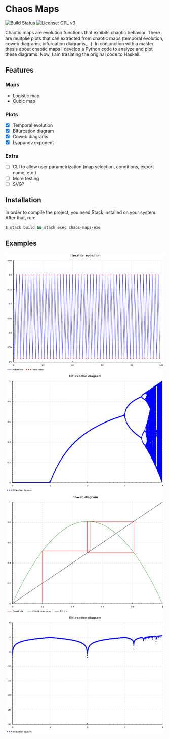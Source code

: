 # Chaos Maps


[![Build Status](https://travis-ci.org/febouge/chaos-maps.svg?branch=master)](https://travis-ci.org/febouge/chaos-maps) [![License: GPL v3](https://img.shields.io/badge/License-GPL%20v3-blue.svg)](http://www.gnu.org/licenses/gpl-3.0)

Chaotic maps are evolution functions that exhibits chaotic behavior. There are multplie plots that can extracted from chaotic maps (temporal evolution, coweb diagrams, bifurcation diagrams,...). In conjunction with a master thesis about chaotic maps I develop a Python code to analyze and plot these diagrams. Now, I am traslating the original code to Haskell.

## Features

### Maps
- Logistic map
- Cubic map

### Plots
- [x] Temporal evolution
- [x] Bifurcation diagram
- [x] Coweb diagrams
- [x] Lyapunov exponent

### Extra
- [ ] CLI to allow user parametrization (map selection, conditions, export name, etc.)
- [ ] More testing
- [ ] SVG?

## Installation

In order to compile the project, you need Stack installed on your system. After that, run:

```bash
$ stack build && stack exec chaos-maps-exe
```

## Examples
![Temporal evolution](examples/temporal.png?raw=true "Temporal evolution")
![Bifurcation diagram](examples/bifurcation.png?raw=true "Bifurcation diagram")
![Coweb diagram](examples/coweb.png?raw=true "Coweb diagram")
![Lyapunov exponent](examples/lyapunov.png?raw=true "Lyapunov exponent")
